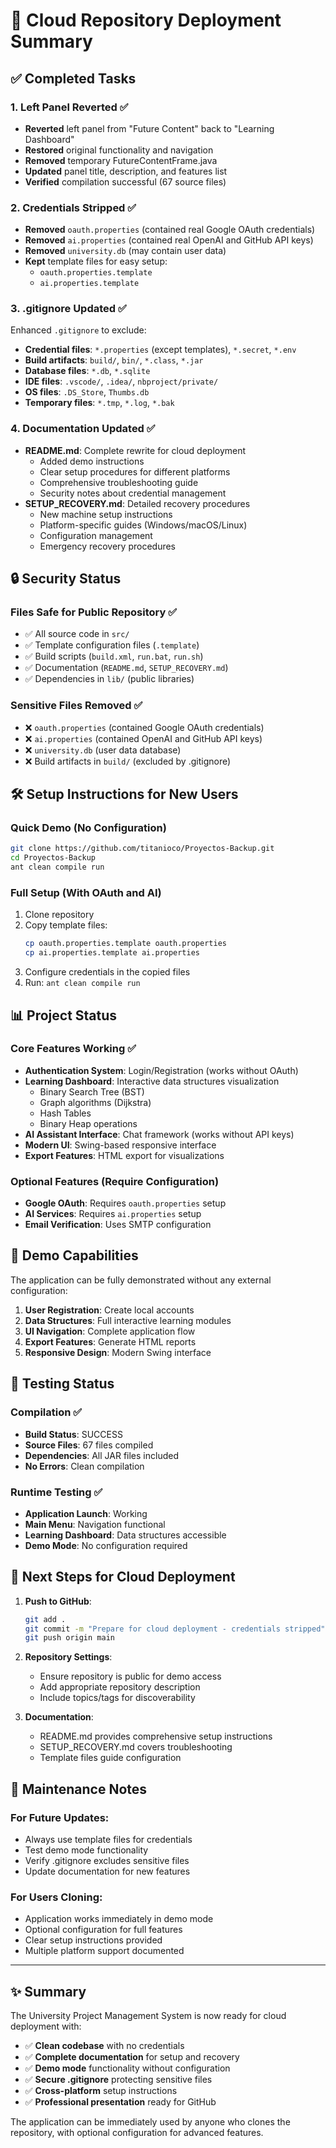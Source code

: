 # 🚀 Cloud Repository Deployment Summary

## ✅ Completed Tasks

### 1. Left Panel Reverted ✅
- **Reverted** left panel from "Future Content" back to "Learning Dashboard"
- **Restored** original functionality and navigation
- **Removed** temporary FutureContentFrame.java
- **Updated** panel title, description, and features list
- **Verified** compilation successful (67 source files)

### 2. Credentials Stripped ✅
- **Removed** `oauth.properties` (contained real Google OAuth credentials)
- **Removed** `ai.properties` (contained real OpenAI and GitHub API keys)
- **Removed** `university.db` (may contain user data)
- **Kept** template files for easy setup:
  - `oauth.properties.template`
  - `ai.properties.template`

### 3. .gitignore Updated ✅
Enhanced `.gitignore` to exclude:
- **Credential files**: `*.properties` (except templates), `*.secret`, `*.env`
- **Build artifacts**: `build/`, `bin/`, `*.class`, `*.jar`
- **Database files**: `*.db`, `*.sqlite`
- **IDE files**: `.vscode/`, `.idea/`, `nbproject/private/`
- **OS files**: `.DS_Store`, `Thumbs.db`
- **Temporary files**: `*.tmp`, `*.log`, `*.bak`

### 4. Documentation Updated ✅
- **README.md**: Complete rewrite for cloud deployment
  - Added demo instructions
  - Clear setup procedures for different platforms
  - Comprehensive troubleshooting guide
  - Security notes about credential management
- **SETUP_RECOVERY.md**: Detailed recovery procedures
  - New machine setup instructions
  - Platform-specific guides (Windows/macOS/Linux)
  - Configuration management
  - Emergency recovery procedures

## 🔒 Security Status

### Files Safe for Public Repository ✅
- ✅ All source code in `src/`
- ✅ Template configuration files (`.template`)
- ✅ Build scripts (`build.xml`, `run.bat`, `run.sh`)
- ✅ Documentation (`README.md`, `SETUP_RECOVERY.md`)
- ✅ Dependencies in `lib/` (public libraries)

### Sensitive Files Removed ✅
- ❌ `oauth.properties` (contained Google OAuth credentials)
- ❌ `ai.properties` (contained OpenAI and GitHub API keys)
- ❌ `university.db` (user data database)
- ❌ Build artifacts in `build/` (excluded by .gitignore)

## 🛠️ Setup Instructions for New Users

### Quick Demo (No Configuration)
```bash
git clone https://github.com/titanioco/Proyectos-Backup.git
cd Proyectos-Backup
ant clean compile run
```

### Full Setup (With OAuth and AI)
1. Clone repository
2. Copy template files:
   ```bash
   cp oauth.properties.template oauth.properties
   cp ai.properties.template ai.properties
   ```
3. Configure credentials in the copied files
4. Run: `ant clean compile run`

## 📊 Project Status

### Core Features Working ✅
- **Authentication System**: Login/Registration (works without OAuth)
- **Learning Dashboard**: Interactive data structures visualization
  - Binary Search Tree (BST)
  - Graph algorithms (Dijkstra)
  - Hash Tables
  - Binary Heap operations
- **AI Assistant Interface**: Chat framework (works without API keys)
- **Modern UI**: Swing-based responsive interface
- **Export Features**: HTML export for visualizations

### Optional Features (Require Configuration)
- **Google OAuth**: Requires `oauth.properties` setup
- **AI Services**: Requires `ai.properties` setup
- **Email Verification**: Uses SMTP configuration

## 🎯 Demo Capabilities

The application can be fully demonstrated without any external configuration:

1. **User Registration**: Create local accounts
2. **Data Structures**: Full interactive learning modules
3. **UI Navigation**: Complete application flow
4. **Export Features**: Generate HTML reports
5. **Responsive Design**: Modern Swing interface

## 🧪 Testing Status

### Compilation ✅
- **Build Status**: SUCCESS
- **Source Files**: 67 files compiled
- **Dependencies**: All JAR files included
- **No Errors**: Clean compilation

### Runtime Testing ✅
- **Application Launch**: Working
- **Main Menu**: Navigation functional
- **Learning Dashboard**: Data structures accessible
- **Demo Mode**: No configuration required

## 📝 Next Steps for Cloud Deployment

1. **Push to GitHub**:
   ```bash
   git add .
   git commit -m "Prepare for cloud deployment - credentials stripped"
   git push origin main
   ```

2. **Repository Settings**:
   - Ensure repository is public for demo access
   - Add appropriate repository description
   - Include topics/tags for discoverability

3. **Documentation**:
   - README.md provides comprehensive setup instructions
   - SETUP_RECOVERY.md covers troubleshooting
   - Template files guide configuration

## 🔧 Maintenance Notes

### For Future Updates:
- Always use template files for credentials
- Test demo mode functionality
- Verify .gitignore excludes sensitive files
- Update documentation for new features

### For Users Cloning:
- Application works immediately in demo mode
- Optional configuration for full features
- Clear setup instructions provided
- Multiple platform support documented

---

## ✨ Summary

The University Project Management System is now ready for cloud deployment with:
- ✅ **Clean codebase** with no credentials
- ✅ **Complete documentation** for setup and recovery
- ✅ **Demo mode** functionality without configuration
- ✅ **Secure .gitignore** protecting sensitive files
- ✅ **Cross-platform** setup instructions
- ✅ **Professional presentation** ready for GitHub

The application can be immediately used by anyone who clones the repository, with optional configuration for advanced features.
